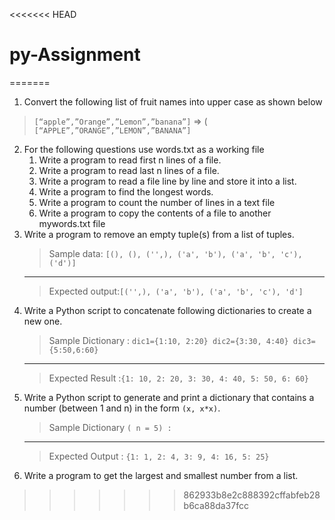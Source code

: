 <<<<<<< HEAD
#   py-Assignment

=======


1.  Convert the following list of fruit names into upper case as shown below
   > `[“apple”,”Orange”,”Lemon”,”banana”]` => 
   > ( `[“APPLE”,”ORANGE”,”LEMON”,”BANANA”]` 
2.  For the following questions use words.txt as a working file 
    1.  Write a program to read first n lines of a file. 
    2.  Write a program to read last n lines of a file. 
    3.  Write a program to read a file line by line and store it into a list. 
    4.  Write a program to find the longest words. 
    5.  Write a program to count the number of lines in a text file 
    6.  Write a program to copy the contents of a file to another mywords.txt file 
3.  Write a program to remove an empty tuple(s) from a list of tuples. 
    >  Sample data: `[(), (), ('',), ('a', 'b'), ('a', 'b', 'c'), ('d')] `
    ---
    >  Expected output:` [('',), ('a', 'b'), ('a', 'b', 'c'), 'd'] `
3.  Write a Python script to concatenate following dictionaries to create a new one. 
    >   Sample Dictionary : `dic1={1:10, 2:20} dic2={3:30, 4:40} dic3={5:50,6:60} `
    ---
    >   Expected Result :` {1: 10, 2: 20, 3: 30, 4: 40, 5: 50, 6: 60} `
4.  Write a Python script to generate and print a dictionary
    that contains a number (between 1 and n) in the form `(x, x*x)`. 
    >  Sample Dictionary `( n = 5) : `
    ---
    >  Expected Output : `{1: 1, 2: 4, 3: 9, 4: 16, 5: 25} `
5.  Write a program to get the largest and smallest number from a list.
>>>>>>> 862933b8e2c888392cffabfeb28b6ca88da37fcc
